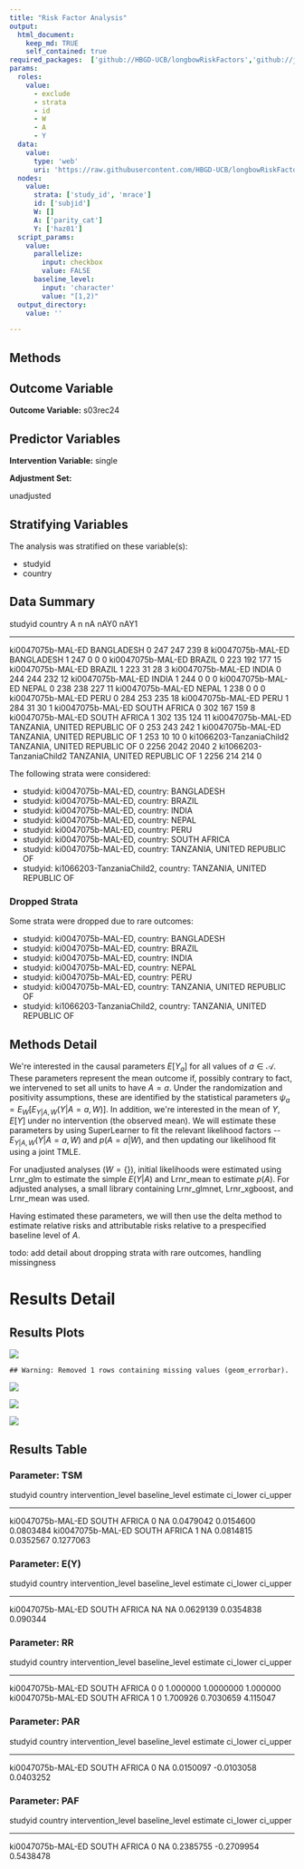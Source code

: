 ```yaml
---
title: "Risk Factor Analysis"
output: 
  html_document:
    keep_md: TRUE
    self_contained: true
required_packages:  ['github://HBGD-UCB/longbowRiskFactors','github://jeremyrcoyle/skimr@vector_types', 'github://tlverse/delayed']
params:
  roles:
    value:
      - exclude
      - strata
      - id
      - W
      - A
      - Y
  data: 
    value: 
      type: 'web'
      uri: 'https://raw.githubusercontent.com/HBGD-UCB/longbowRiskFactors/master/inst/sample_data/birthwt_data.rdata'
  nodes:
    value:
      strata: ['study_id', 'mrace']
      id: ['subjid']
      W: []
      A: ['parity_cat']
      Y: ['haz01']
  script_params:
    value:
      parallelize:
        input: checkbox
        value: FALSE
      baseline_level:
        input: 'character'
        value: "[1,2)"
  output_directory:
    value: ''

---
```








## Methods
## Outcome Variable

**Outcome Variable:** s03rec24

## Predictor Variables

**Intervention Variable:** single

**Adjustment Set:**

unadjusted

## Stratifying Variables

The analysis was stratified on these variable(s):

* studyid
* country

## Data Summary

studyid                    country                        A        n     nA   nAY0   nAY1
-------------------------  -----------------------------  ---  -----  -----  -----  -----
ki0047075b-MAL-ED          BANGLADESH                     0      247    247    239      8
ki0047075b-MAL-ED          BANGLADESH                     1      247      0      0      0
ki0047075b-MAL-ED          BRAZIL                         0      223    192    177     15
ki0047075b-MAL-ED          BRAZIL                         1      223     31     28      3
ki0047075b-MAL-ED          INDIA                          0      244    244    232     12
ki0047075b-MAL-ED          INDIA                          1      244      0      0      0
ki0047075b-MAL-ED          NEPAL                          0      238    238    227     11
ki0047075b-MAL-ED          NEPAL                          1      238      0      0      0
ki0047075b-MAL-ED          PERU                           0      284    253    235     18
ki0047075b-MAL-ED          PERU                           1      284     31     30      1
ki0047075b-MAL-ED          SOUTH AFRICA                   0      302    167    159      8
ki0047075b-MAL-ED          SOUTH AFRICA                   1      302    135    124     11
ki0047075b-MAL-ED          TANZANIA, UNITED REPUBLIC OF   0      253    243    242      1
ki0047075b-MAL-ED          TANZANIA, UNITED REPUBLIC OF   1      253     10     10      0
ki1066203-TanzaniaChild2   TANZANIA, UNITED REPUBLIC OF   0     2256   2042   2040      2
ki1066203-TanzaniaChild2   TANZANIA, UNITED REPUBLIC OF   1     2256    214    214      0


The following strata were considered:

* studyid: ki0047075b-MAL-ED, country: BANGLADESH
* studyid: ki0047075b-MAL-ED, country: BRAZIL
* studyid: ki0047075b-MAL-ED, country: INDIA
* studyid: ki0047075b-MAL-ED, country: NEPAL
* studyid: ki0047075b-MAL-ED, country: PERU
* studyid: ki0047075b-MAL-ED, country: SOUTH AFRICA
* studyid: ki0047075b-MAL-ED, country: TANZANIA, UNITED REPUBLIC OF
* studyid: ki1066203-TanzaniaChild2, country: TANZANIA, UNITED REPUBLIC OF

### Dropped Strata

Some strata were dropped due to rare outcomes:

* studyid: ki0047075b-MAL-ED, country: BANGLADESH
* studyid: ki0047075b-MAL-ED, country: BRAZIL
* studyid: ki0047075b-MAL-ED, country: INDIA
* studyid: ki0047075b-MAL-ED, country: NEPAL
* studyid: ki0047075b-MAL-ED, country: PERU
* studyid: ki0047075b-MAL-ED, country: TANZANIA, UNITED REPUBLIC OF
* studyid: ki1066203-TanzaniaChild2, country: TANZANIA, UNITED REPUBLIC OF

## Methods Detail

We're interested in the causal parameters $E[Y_a]$ for all values of $a \in \mathcal{A}$. These parameters represent the mean outcome if, possibly contrary to fact, we intervened to set all units to have $A=a$. Under the randomization and positivity assumptions, these are identified by the statistical parameters $\psi_a=E_W[E_{Y|A,W}(Y|A=a,W)]$.  In addition, we're interested in the mean of $Y$, $E[Y]$ under no intervention (the observed mean). We will estimate these parameters by using SuperLearner to fit the relevant likelihood factors -- $E_{Y|A,W}(Y|A=a,W)$ and $p(A=a|W)$, and then updating our likelihood fit using a joint TMLE.

For unadjusted analyses ($W=\{\}$), initial likelihoods were estimated using Lrnr_glm to estimate the simple $E(Y|A)$ and Lrnr_mean to estimate $p(A)$. For adjusted analyses, a small library containing Lrnr_glmnet, Lrnr_xgboost, and Lrnr_mean was used.

Having estimated these parameters, we will then use the delta method to estimate relative risks and attributable risks relative to a prespecified baseline level of $A$.

todo: add detail about dropping strata with rare outcomes, handling missingness







# Results Detail

## Results Plots
![](/tmp/cf587694-f3a7-43d1-843a-ae60b9f71757/REPORT_files/figure-html/plot_tsm-1.png)<!-- -->


```
## Warning: Removed 1 rows containing missing values (geom_errorbar).
```

![](/tmp/cf587694-f3a7-43d1-843a-ae60b9f71757/REPORT_files/figure-html/plot_rr-1.png)<!-- -->

![](/tmp/cf587694-f3a7-43d1-843a-ae60b9f71757/REPORT_files/figure-html/plot_paf-1.png)<!-- -->

![](/tmp/cf587694-f3a7-43d1-843a-ae60b9f71757/REPORT_files/figure-html/plot_par-1.png)<!-- -->

## Results Table

### Parameter: TSM


studyid             country        intervention_level   baseline_level     estimate    ci_lower    ci_upper
------------------  -------------  -------------------  ---------------  ----------  ----------  ----------
ki0047075b-MAL-ED   SOUTH AFRICA   0                    NA                0.0479042   0.0154600   0.0803484
ki0047075b-MAL-ED   SOUTH AFRICA   1                    NA                0.0814815   0.0352567   0.1277063


### Parameter: E(Y)


studyid             country        intervention_level   baseline_level     estimate    ci_lower   ci_upper
------------------  -------------  -------------------  ---------------  ----------  ----------  ---------
ki0047075b-MAL-ED   SOUTH AFRICA   NA                   NA                0.0629139   0.0354838   0.090344


### Parameter: RR


studyid             country        intervention_level   baseline_level    estimate    ci_lower   ci_upper
------------------  -------------  -------------------  ---------------  ---------  ----------  ---------
ki0047075b-MAL-ED   SOUTH AFRICA   0                    0                 1.000000   1.0000000   1.000000
ki0047075b-MAL-ED   SOUTH AFRICA   1                    0                 1.700926   0.7030659   4.115047


### Parameter: PAR


studyid             country        intervention_level   baseline_level     estimate     ci_lower    ci_upper
------------------  -------------  -------------------  ---------------  ----------  -----------  ----------
ki0047075b-MAL-ED   SOUTH AFRICA   0                    NA                0.0150097   -0.0103058   0.0403252


### Parameter: PAF


studyid             country        intervention_level   baseline_level     estimate     ci_lower    ci_upper
------------------  -------------  -------------------  ---------------  ----------  -----------  ----------
ki0047075b-MAL-ED   SOUTH AFRICA   0                    NA                0.2385755   -0.2709954   0.5438478
